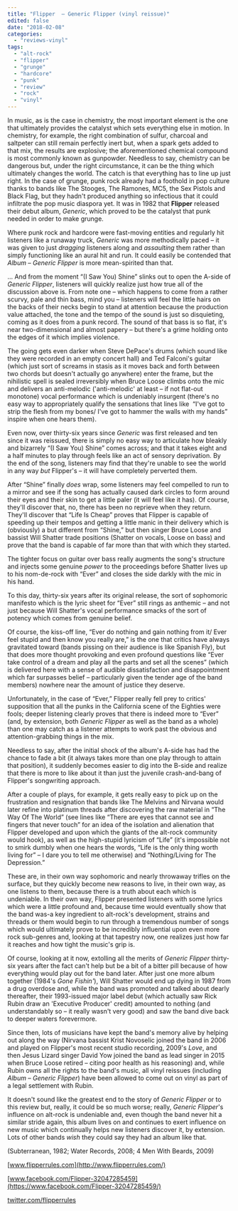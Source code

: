 ```yaml
---
title: "Flipper  – Generic Flipper (vinyl reissue)"
edited: false
date: "2018-02-08"
categories:
  - "reviews-vinyl"
tags:
  - "alt-rock"
  - "flipper"
  - "grunge"
  - "hardcore"
  - "punk"
  - "review"
  - "rock"
  - "vinyl"
---
```


In music, as is the case in chemistry, the most important element is the one that ultimately provides the catalyst which sets everything else in motion. In chemistry, for example, the right combination of sulfur, charcoal and saltpeter can still remain perfectly inert but, when a spark gets added to that mix, the results are explosive; the aforementioned chemical compound is most commonly known as gunpowder. Needless to say, chemistry can be dangerous but, under the right circumstance, it can be the thing which ultimately changes the world. The catch is that everything has to line up just right. In the case of grunge, punk rock already had a foothold in pop culture thanks to bands like The Stooges, The Ramones, MC5, the Sex Pistols and Black Flag, but they hadn't produced anything so infectious that it could infiltrate the pop music diaspora yet. It was in 1982 that **Flipper** released their debut album, _Generic_, which proved to be the catalyst that punk needed in order to make grunge.

Where punk rock and hardcore were fast-moving entities and regularly hit listeners like a runaway truck, _Generic_ was more methodically paced – it was given to just _dragging_ listeners along and _assaulting_ them rather than simply functioning like an aural hit and run. It could easily be contended that _Album – Generic Flipper_ is more mean-spirited than that.

... And from the moment “(I Saw You) Shine” slinks out to open the A-side of _Generic Flipper_, listeners will quickly realize just how true all of the discussion above is. From note one – which happens to come from a rather scurvy, pale and thin bass, mind you – listeners will feel the little hairs on the backs of their necks begin to stand at attention because the production value attached, the tone and the tempo of the sound is just so disquieting, coming as it does from a punk record. The sound of that bass is so flat, it's near two-dimensional and almost papery – but there's a grime holding onto the edges of it which implies violence.

The going gets even darker when Steve DePace's drums (which sound like they were recorded in an empty concert hall) and Ted Falconi's guitar (which just sort of screams in stasis as it moves back and forth between two chords but doesn't actually go anywhere) enter the frame, but the nihilistic spell is sealed irreversibly when Bruce Loose climbs onto the mic and delivers an anti-melodic ('anti-melodic' at least – if not flat-out monotone) vocal performance which is undeniably insurgent (there's no easy way to appropriately qualify the sensations that lines like  “I've got to strip the flesh from my bones/ I've got to hammer the walls with my hands” inspire when one hears them).

Even now, over thirty-six years since _Generic_ was first released and ten since it was reissued, there is simply no easy way to articulate how bleakly and bizarrely “(I Saw You) Shine” comes across; and that it takes eight and a half minutes to play through feels like an act of sensory deprivation. By the end of the song, listeners may find that they're unable to see the world in any way _but_ Flipper's – it will have completely perverted them.

After “Shine” finally _does_ wrap, some listeners may feel compelled to run to a mirror and see if the song has actually caused dark circles to form around their eyes and their skin to get a little paler (it will feel like it has). Of course, they'll discover that, no, there has been no reprieve when they return. They'll discover that “Life Is Cheap” proves that Flipper is capable of speeding up their tempos and getting a little manic in their delivery which is (obviously) a but different from “Shine,” but then singer Bruce Loose and bassist Will Shatter trade positions (Shatter on vocals, Loose on bass) and prove that the band is capable of far more than that with which they started.

The tighter focus on guitar over bass really augments the song's structure and injects some genuine _power_ to the proceedings before Shatter lives up to his nom-de-rock with “Ever” and closes the side darkly with the mic in his hand.

To this day, thirty-six years after its original release, the sort of sophomoric manifesto which is the lyric sheet for “Ever” still rings as anthemic – and not just because Will Shatter's vocal performance smacks of the sort of potency which comes from genuine belief.

Of course, the kiss-off line, “Ever do nothing and gain nothing from it/ Ever feel stupid and then know you really are,” is the one that critics have always gravitated toward (bands pissing on their audience is like Spanish Fly), but that does more thought provoking and even profound questions like “Ever take control of a dream and play all the parts and set all the scenes” (which is delivered here with a sense of audible dissatisfaction and disappointment which far surpasses belief – particularly given the tender age of the band members) nowhere near the amount of justice they deserve.

Unfortunately, in the case of “Ever,” Flipper really fell prey to critics' supposition that all the punks in the California scene of the Eighties were fools; deeper listening clearly proves that there is indeed more to “Ever” (and, by extension, both _Generic Flipper_ as well as the band as a whole) than one may catch as a listener attempts to work past the obvious and attention-grabbing things in the mix.

Needless to say, after the initial shock of the album's A-side has had the chance to fade a bit (it always takes more than one play through to attain that position), it suddenly becomes easier to dig into the B-side and realize that there is more to like about it than just the juvenile crash-and-bang of Flipper's songwriting approach.

After a couple of plays, for example, it gets really easy to pick up on the frustration and resignation that bands like The Melvins and Nirvana would later refine into platinum threads after discovering the raw material in “The Way Of The World” (see lines like “There are eyes that cannot see and fingers that never touch” for an idea of the isolation and alienation that Flipper developed and upon which the giants of the alt-rock community would hook), as well as the high-stupid lyricism of “Life” (it's impossible not to smirk dumbly when one hears the words, “Life is the only thing worth living for” – I dare you to tell me otherwise) and “Nothing/Living for The Depression.”

These are, in their own way sophomoric and nearly throwaway trifles on the surface, but they quickly become new reasons to live, in their own way, as one listens to them, because there is a truth about each which is undeniable. In their own way, Flipper presented listeners with some lyrics which were a little profound and, because time would eventually show that the band was-a key ingredient to alt-rock's development, strains and threads or them would begin to run through a tremendous number of songs which would ultimately prove to be incredibly influential upon even more rock sub-genres and, looking at that tapestry now, one realizes just how far it reaches and how tight the music's grip is.

Of course, looking at it now, extolling all the merits of _Generic Flipper_ thirty-six years after the fact can't help but be a bit of a bitter pill because of how everything would play out for the band later. After just one more album together (1984's _Gone Fishin'_), Will Shatter would end up dying in 1987 from a drug overdose and, while the band was promoted and talked about dearly thereafter, their 1993-issued major label debut (which actually saw Rick Rubin draw an 'Executive Producer' credit) amounted to nothing (and understandably so – it really wasn't very good) and saw the band dive back to deeper waters forevermore.

Since then, lots of musicians have kept the band's memory alive by helping out along the way (Nirvana bassist Krist Novoselic joined the band in 2006 and played on Flipper's most recent studio recording, 2009's _Love_, and then Jesus Lizard singer David Yow joined the band as lead singer in 2015 when Bruce Loose retired – citing poor health as his reasoning) and, while Rubin owns all the rights to the band's music, all vinyl reissues (including _Album – Generic Flipper_) have been allowed to come out on vinyl as part of a legal settlement with Rubin.

It doesn't sound like the greatest end to the story of _Generic Flipper_ or to this review but, really, it could be so much worse; really, _Generic Flipper_'s influence on alt-rock is undeniable and, even though the band never hit a similar stride again, this album lives on and continues to exert influence on new music which continually helps new listeners discover it, by extension. Lots of other bands _wish_ they could say they had an album like that.

(Subterranean, 1982; Water Records, 2008; 4 Men With Beards, 2009)

[www.flipperrules.com](http://www.flipperrules.com/)

[www.facebook.com/Flipper-32047285459](https://www.facebook.com/Flipper-32047285459/)

[twitter.com/flipperrules](https://twitter.com/flipperrules)
